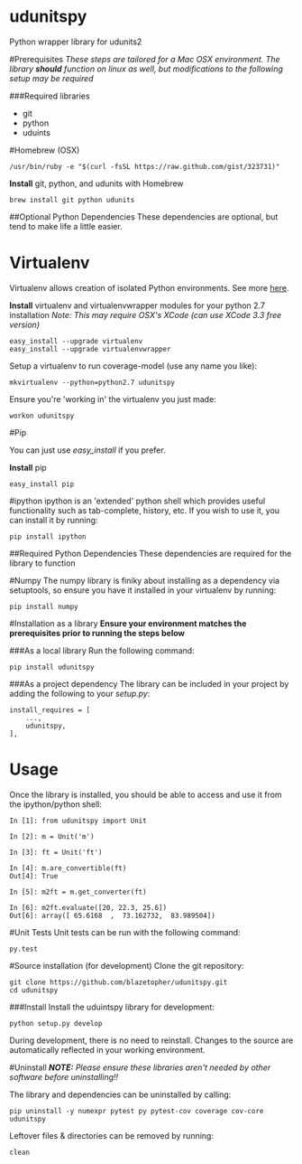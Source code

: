 udunitspy
==============

Python wrapper library for udunits2

#Prerequisites
*These steps are tailored for a Mac OSX environment.  The library **should** function on linux as well, but modifications to the following setup may be required*

###Required libraries
  * git
  * python
  * uduints

#Homebrew (OSX)

    /usr/bin/ruby -e "$(curl -fsSL https://raw.github.com/gist/323731)"

**Install** git, python, and udunits with Homebrew
    
    brew install git python udunits

##Optional Python Dependencies
These dependencies are optional, but tend to make life a little easier.

# Virtualenv
Virtualenv allows creation of isolated Python environments.  See more [here](http://www.virtualenv.org/en/1.9.X/#).

**Install** virtualenv and virtualenvwrapper modules for your python 2.7 installation
*Note: This may require OSX's XCode (can use XCode 3.3 free version)*

    easy_install --upgrade virtualenv
    easy_install --upgrade virtualenvwrapper

Setup a virtualenv to run coverage-model (use any name you like):

    mkvirtualenv --python=python2.7 udunitspy

Ensure you're 'working in' the virtualenv you just made:

    workon udunitspy

#Pip

You can just use *easy_install* if you prefer.

**Install** pip

    easy_install pip

#ipython
ipython is an 'extended' python shell which provides useful functionality such as tab-complete, history, etc.  If you wish to use it, you can install it by running:

    pip install ipython

##Required Python Dependencies
These dependencies are required for the library to function

#Numpy
The numpy library is finiky about installing as a dependency via setuptools, so ensure you have it installed in your virtualenv by running:

    pip install numpy

#Installation as a library
**Ensure your environment matches the prerequisites prior to running the steps below**

###As a local library
Run the following command:

    pip install udunitspy

###As a project dependency
The library can be included in your project by adding the following to your *setup.py*:

    install_requires = [
        ...,
        udunitspy,
    ],

# Usage
Once the library is installed, you should be able to access and use it from the ipython/python shell:

    In [1]: from udunitspy import Unit

    In [2]: m = Unit('m')

    In [3]: ft = Unit('ft')

    In [4]: m.are_convertible(ft)
    Out[4]: True

    In [5]: m2ft = m.get_converter(ft)

    In [6]: m2ft.evaluate([20, 22.3, 25.6])
    Out[6]: array([ 65.6168  ,  73.162732,  83.989504])

#Unit Tests
Unit tests can be run with the following command:

    py.test

#Source installation (for development)
Clone the git repository:

    git clone https://github.com/blazetopher/udunitspy.git
    cd udunitspy

###Install
Install the uduintspy library for development:

    python setup.py develop

During development, there is no need to reinstall.  Changes to the source are automatically reflected in your working environment.

#Uninstall
***NOTE:** Please ensure these libraries aren't needed by other software before uninstalling!!*  

The library and dependencies can be uninstalled by calling:

    pip uninstall -y numexpr pytest py pytest-cov coverage cov-core udunitspy
    
Leftover files & directories can be removed by running:
    
    clean
    

